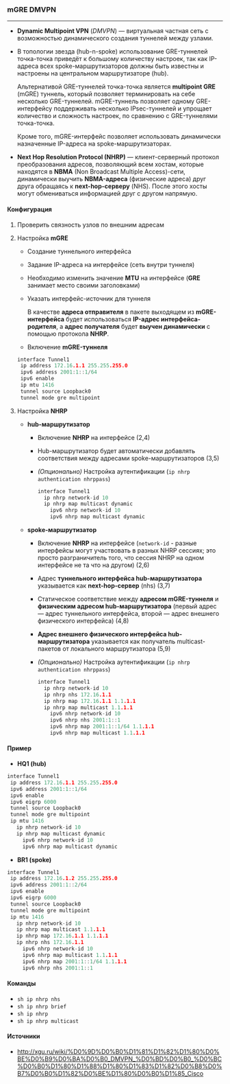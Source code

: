 ### mGRE DMVPN

---

* **Dynamic Multipoint VPN** (*DMVPN*) — виртуальная частная сеть с возможностью динамического создания туннелей между узлами.

* В топологии звезда (hub-n-spoke) использование GRE-туннелей точка-точка приведёт к большому количеству настроек, так как IP-адреса всех spoke-маршрутизаторов должны быть известны и настроены на центральном маршрутизаторе (hub).

  Альтернативой GRE-туннелей точка-точка является **multipoint GRE** (mGRE) туннель, который позволяет терминировать на себе несколько GRE-туннелей. mGRE-туннель позволяет одному GRE-интерфейсу поддерживать несколько IPsec-туннелей и упрощает количество и сложность настроек, по сравнению с GRE-туннелями точка-точка.

  Кроме того, mGRE-интерфейс позволяет использовать динамически назначенные IP-адреса на spoke-маршрутизаторах.

* **Next Hop Resolution Protocol (NHRP)** — клиент-серверный протокол преобразования адресов, позволяющий всем хостам, которые находятся в **NBMA** (Non Broadcast Multiple Access)-сети, динамически выучить **NBMA-адреса** (физические адреса) друг друга обращаясь к **next-hop-серверу** (NHS). После этого хосты могут обмениваться информацией друг с другом напрямую.



#### Конфигурация

1. Проверить связность узлов по внешним адресам

2. Настройка **mGRE**

   * Создание туннельного интерфейса

   * Задание IP-адреса на интерфейсе (сеть внутри туннеля)

   * Необходимо изменить значение **MTU** на интерфейсе (**GRE** занимает место своими заголовками)

   * Указать интерфейс-источник для туннеля

     В качестве **адреса отправителя** в пакете выходящем из **mGRE-интерфейса** будет использоваться **IP-адрес интерфейса-родителя**, а **адрес получателя** будет **выучен динамически** с помощью протокола **NHRP**.

   * Включение **mGRE-туннеля**

   ```c
   interface Tunnel1
    ip address 172.16.1.1 255.255.255.0
    ipv6 address 2001:1::1/64
    ipv6 enable
    ip mtu 1416
    tunnel source Loopback0
    tunnel mode gre multipoint
   ```

3. Настройка **NHRP**

   * **hub-маршрутизатор**

     * Включение **NHRP** на интерфейсе (2,4)

     * Hub-маршрутизатор будет автоматически добавлять соответствия между адресами spoke-маршрутизаторов (3,5)

     * *(Опционально)* Настройка аутентификации (`ip nhrp authentication nhrppass`)

       ```c
       interface Tunnel1
         ip nhrp network-id 10
         ip nhrp map multicast dynamic
           ipv6 nhrp network-id 10
           ipv6 nhrp map multicast dynamic
       ```

   * **spoke-маршрутизатор**

     * Включение **NHRP** на интерфейсе (`network-id` - разные интерфейсы могут участвовать в разных NHRP сессиях; это просто разграничитель того, что сессия NHRP на одном интерфейсе не та что на другом) (2,6)

     * Адрес **туннельного интерфейса hub-маршрутизатора** указывается как **next-hop-сервер** (nhs) (3,7)

     * Статическое соответствие между **адресом mGRE-туннеля** и **физическим адресом hub-маршрутизатора** (первый адрес — адрес туннельного интерфейса, второй — адрес внешнего физического интерфейса) (4,8)

     * **Адрес внешнего физического интерфейса hub-маршрутизатора** указывается как получатель multicast-пакетов от локального маршрутизатора (5,9)

     * *(Опционально)* Настройка аутентификации (`ip nhrp authentication nhrppass`)

       ```c
       interface Tunnel1
         ip nhrp network-id 10
         ip nhrp nhs 172.16.1.1
         ip nhrp map 172.16.1.1 1.1.1.1
         ip nhrp map multicast 1.1.1.1
           ipv6 nhrp network-id 10
           ipv6 nhrp nhs 2001:1::1
           ipv6 nhrp map 2001:1::1/64 1.1.1.1
           ipv6 nhrp map multicast 1.1.1.1
       ```

       

#### Пример

* **HQ1 (hub)**

```c
interface Tunnel1
 ip address 172.16.1.1 255.255.255.0
 ipv6 address 2001:1::1/64
 ipv6 enable
 ipv6 eigrp 6000
 tunnel source Loopback0
 tunnel mode gre multipoint
 ip mtu 1416
   ip nhrp network-id 10
   ip nhrp map multicast dynamic
     ipv6 nhrp network-id 10
     ipv6 nhrp map multicast dynamic
```

* **BR1 (spoke)**

```c
interface Tunnel1
 ip address 172.16.1.2 255.255.255.0
 ipv6 address 2001:1::2/64
 ipv6 enable
 ipv6 eigrp 6000
 tunnel source Loopback0
 tunnel mode gre multipoint
 ip mtu 1416
   ip nhrp network-id 10
   ip nhrp map multicast 1.1.1.1
   ip nhrp map 172.16.1.1 1.1.1.1
   ip nhrp nhs 172.16.1.1
     ipv6 nhrp network-id 10
     ipv6 nhrp map multicast 1.1.1.1
     ipv6 nhrp map 2001:1::1/64 1.1.1.1
     ipv6 nhrp nhs 2001:1::1
```



#### Команды

* `sh ip nhrp nhs`
* `sh ip nhrp brief`
* `sh ip nhrp `
* `sh ip nhrp multicast`





#### Источники

* http://xgu.ru/wiki/%D0%9D%D0%B0%D1%81%D1%82%D1%80%D0%BE%D0%B9%D0%BA%D0%B0_DMVPN_%D0%BD%D0%B0_%D0%BC%D0%B0%D1%80%D1%88%D1%80%D1%83%D1%82%D0%B8%D0%B7%D0%B0%D1%82%D0%BE%D1%80%D0%B0%D1%85_Cisco